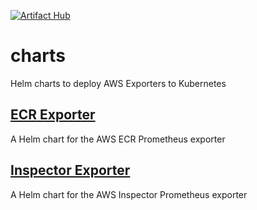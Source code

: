 [![Artifact Hub](https://img.shields.io/endpoint?url=https://artifacthub.io/badge/repository/aws-exporters)](https://artifacthub.io/packages/search?repo=aws-exporters)

# charts
Helm charts to deploy AWS Exporters to Kubernetes

## [ECR Exporter](https://github.com/aws-exporters/charts/tree/main/charts/ecr-exporter)
A Helm chart for the AWS ECR Prometheus exporter

## [Inspector Exporter](https://github.com/aws-exporters/charts/tree/main/charts/inspector-exporter)
A Helm chart for the AWS Inspector Prometheus exporter
